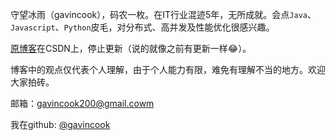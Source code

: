 守望冰雨（gavincook），码农一枚。在IT行业混迹5年，无所成就。会点`Java`、`Javascript`、`Python`皮毛，对分布式、高并发及性能优化很感兴趣。

[原博客](http://blog.csdn.net/gavincook)在CSDN上，停止更新（说的就像之前有更新一样😂）。

博客中的观点仅代表个人理解，由于个人能力有限，难免有理解不当的地方。欢迎大家拍砖。

邮箱：gavincook200@gmail.cowm

我在github: [@gavincook](https://github.com/gavincook)